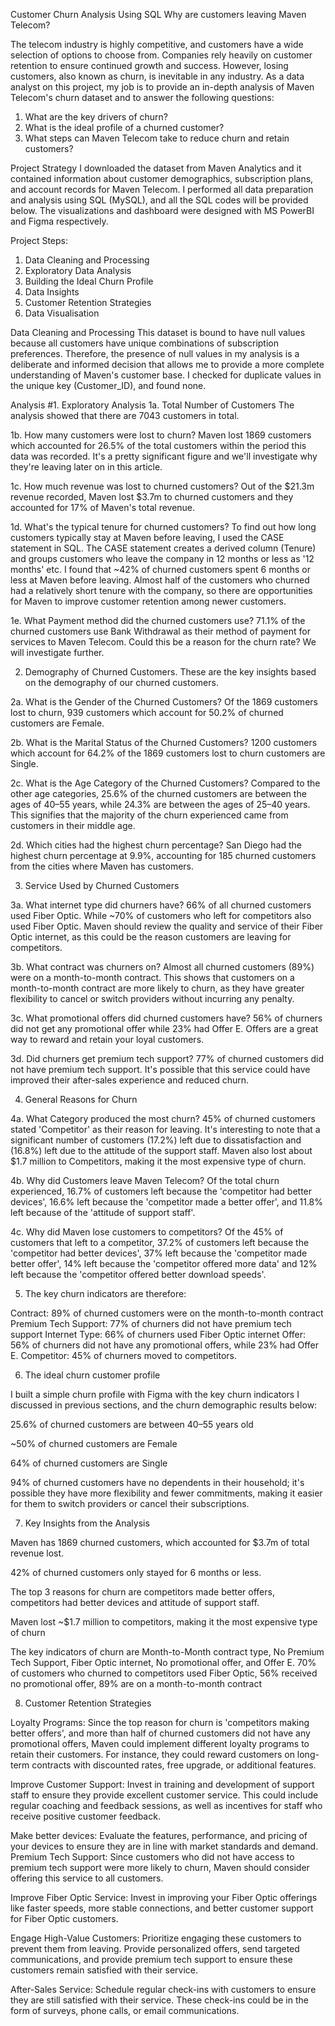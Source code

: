 Customer Churn Analysis Using SQL
Why are customers leaving Maven Telecom?

The telecom industry is highly competitive, and customers have a wide selection of options to choose from. Companies rely heavily on customer retention to ensure continued growth and success. However, losing customers, also known as churn, is inevitable in any industry. As a data analyst on this project, my job is to provide an in-depth analysis of Maven Telecom's churn dataset and to answer the following questions:

1. What are the key drivers of churn?
2. What is the ideal profile of a churned customer?
3. What steps can Maven Telecom take to reduce churn and retain customers?

Project Strategy
I downloaded the dataset from Maven Analytics and it contained information about customer demographics, subscription plans, and account records for Maven Telecom. I performed all data preparation and analysis using SQL (MySQL), and all the SQL codes will be provided below. The visualizations and dashboard were designed with MS PowerBI and Figma respectively.

Project Steps:
1. Data Cleaning and Processing
2. Exploratory Data Analysis
3. Building the Ideal Churn Profile
4. Data Insights
5. Customer Retention Strategies
6. Data Visualisation

Data Cleaning and Processing
This dataset is bound to have null values because all customers have unique combinations of subscription preferences. Therefore, the presence of null values in my analysis is a deliberate and informed decision that allows me to provide a more complete understanding of Maven's customer base.
I checked for duplicate values in the unique key (Customer_ID), and found none.


Analysis
#1. Exploratory Analysis
1a. Total Number of Customers
The analysis showed that there are 7043 customers in total.

1b. How many customers were lost to churn?
Maven lost 1869 customers which accounted for 26.5% of the total customers within the period this data was recorded. It's a pretty significant figure and we'll investigate why they're leaving later on in this article.

1c. How much revenue was lost to churned customers?
Out of the $21.3m revenue recorded, Maven lost $3.7m to churned customers and they accounted for 17% of Maven's total revenue.

1d. What's the typical tenure for churned customers?
To find out how long customers typically stay at Maven before leaving, I used the CASE statement in SQL. The CASE statement creates a derived column (Tenure) and groups customers who leave the company in 12 months or less as '12 months' etc.
I found that ~42% of churned customers spent 6 months or less at Maven before leaving.
Almost half of the customers who churned had a relatively short tenure with the company, so there are opportunities for Maven to improve customer retention among newer customers.

1e. What Payment method did the churned customers use?
71.1% of the churned customers use Bank Withdrawal as their method of payment for services to Maven Telecom. Could this be a reason for the churn rate? We will investigate further.


2. Demography of Churned Customers.
These are the key insights based on the demography of our churned customers.

2a. What is the Gender of the Churned Customers?
Of the 1869 customers lost to churn, 939 customers which account for 50.2% of churned customers are Female.

2b. What is the Marital Status of the Churned Customers?
1200 customers which account for 64.2% of the 1869 customers lost to churn customers are Single.

2c. What is the Age Category of the Churned Customers?
Compared to the other age categories, 25.6% of the churned customers are between the ages of 40–55 years, while 24.3% are between the ages of 25–40 years. This signifies that the majority of the churn experienced came from customers in their middle age.

2d. Which cities had the highest churn percentage?
San Diego had the highest churn percentage at 9.9%, accounting for 185 churned customers from the cities where Maven has customers.


3. Service Used by Churned Customers

3a. What internet type did churners have?
66% of all churned customers used Fiber Optic. While ~70% of customers who left for competitors also used Fiber Optic. Maven should review the quality and service of their Fiber Optic internet, as this could be the reason customers are leaving for competitors.

3b. What contract was churners on?
Almost all churned customers (89%) were on a month-to-month contract.
This shows that customers on a month-to-month contract are more likely to churn, as they have greater flexibility to cancel or switch providers without incurring any penalty.

3c. What promotional offers did churned customers have?
56% of churners did not get any promotional offer while 23% had Offer E. Offers are a great way to reward and retain your loyal customers.

3d. Did churners get premium tech support?
77% of churned customers did not have premium tech support. It's possible that this service could have improved their after-sales experience and reduced churn.


4. General Reasons for Churn

4a. What Category produced the most churn?
45% of churned customers stated 'Competitor' as their reason for leaving. It's interesting to note that a significant number of customers (17.2%) left due to dissatisfaction and (16.8%) left due to the attitude of the support staff. Maven also lost about $1.7 million to Competitors, making it the most expensive type of churn.

4b. Why did Customers leave Maven Telecom?
Of the total churn experienced, 16.7% of customers left because the 'competitor had better devices', 16.6% left because the 'competitor made a better offer', and 11.8% left because of the 'attitude of support staff'.

4c. Why did Maven lose customers to competitors?
Of the 45% of customers that left to a competitor, 37.2% of customers left because the 'competitor had better devices', 37% left because the 'competitor made better offer', 14% left because the 'competitor offered more data' and 12% left because the 'competitor offered better download speeds'.


5. The key churn indicators are therefore:

Contract: 89% of churned customers were on the month-to-month contract
Premium Tech Support: 77% of churners did not have premium tech support
Internet Type: 66% of churners used Fiber Optic internet
Offer: 56% of churners did not have any promotional offers, while 23% had Offer E.
Competitor: 45% of churners moved to competitors.

6. The ideal churn customer profile

I built a simple churn profile with Figma with the key churn indicators I discussed in previous sections, and the churn demographic results below:

25.6% of churned customers are between 40–55 years old

~50% of churned customers are Female

64% of churned customers are Single

94% of churned customers have no dependents in their household; it's possible they have more flexibility and fewer commitments, making it easier for them to switch providers or cancel their subscriptions.


7. Key Insights from the Analysis

Maven has 1869 churned customers, which accounted for $3.7m of total revenue lost.

42% of churned customers only stayed for 6 months or less.

The top 3 reasons for churn are competitors made better offers, competitors had better devices and attitude of support staff.

Maven lost ~$1.7 million to competitors, making it the most expensive type of churn

The key indicators of churn are Month-to-Month contract type, No Premium Tech Support, Fiber Optic internet, No promotional offer, and Offer E.
70% of customers who churned to competitors used Fiber Optic, 56% received no promotional offer, 89% are on a month-to-month contract

8. Customer Retention Strategies

Loyalty Programs: Since the top reason for churn is 'competitors making better offers', and more than half of churned customers did not have any promotional offers, Maven could implement different loyalty programs to retain their customers. For instance, they could reward customers on long-term contracts with discounted rates, free upgrade, or additional features.

Improve Customer Support: Invest in training and development of support staff to ensure they provide excellent customer service. This could include regular coaching and feedback sessions, as well as incentives for staff who receive positive customer feedback.

Make better devices: Evaluate the features, performance, and pricing of your devices to ensure they are in line with market standards and demand.
Premium Tech Support: Since customers who did not have access to premium tech support were more likely to churn, Maven should consider offering this service to all customers.

Improve Fiber Optic Service: Invest in improving your Fiber Optic offerings like faster speeds, more stable connections, and better customer support for Fiber Optic customers.

Engage High-Value Customers: Prioritize engaging these customers to prevent them from leaving. Provide personalized offers, send targeted communications, and provide premium tech support to ensure these customers remain satisfied with their service.

After-Sales Service: Schedule regular check-ins with customers to ensure they are still satisfied with their service. These check-ins could be in the form of surveys, phone calls, or email communications.
